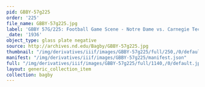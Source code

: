 ```yaml
---
pid: GBBY-57g225
order: '225'
file_name: GBBY-57g225.jpg
label: 'GBBY 57G/225: Football Game Scene - Notre Dame vs. Carnegie Tech - 1936'
_date: '1936'
object_type: glass plate negative
source: http://archives.nd.edu/Bagby/GBBY-57g225.jpg
thumbnail: "/img/derivatives/iiif/images/GBBY-57g225/full/250,/0/default.jpg"
manifest: "/img/derivatives/iiif/images/GBBY-57g225/manifest.json"
full: "/img/derivatives/iiif/images/GBBY-57g225/full/1140,/0/default.jpg"
layout: generic_collection_item
collection: bagby
---
```

